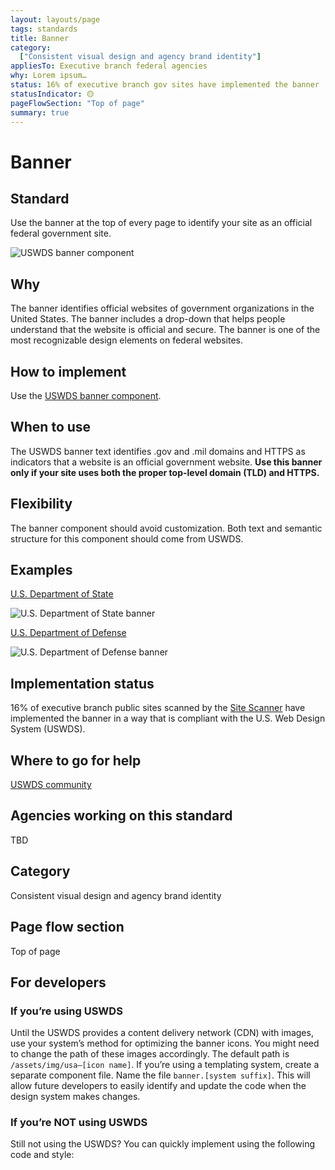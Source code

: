 ```yaml
---
layout: layouts/page
tags: standards
title: Banner
category:
  ["Consistent visual design and agency brand identity"]
appliesTo: Executive branch federal agencies
why: Lorem ipsum…
status: 16% of executive branch gov sites have implemented the banner
statusIndicator: 🟡
pageFlowSection: "Top of page"
summary: true
---
```


# Banner

## Standard
Use the banner at the top of every page to identify your site as an official federal government site.

![USWDS banner component]()

## Why
The banner identifies official websites of government organizations in the United States. The banner includes a drop-down that helps people understand that the website is official and secure. The banner is one of the most recognizable design elements on federal websites. 

## How to implement
Use the [USWDS banner component](https://designsystem.digital.gov/components/banner/).

## When to use
The USWDS banner text identifies .gov and .mil domains and HTTPS as indicators that a website is an official government website. **Use this banner only if your site uses both the proper top-level domain (TLD) and HTTPS.**

## Flexibility
The banner component should avoid customization. Both text and semantic structure for this component should come from USWDS.

## Examples
[U.S. Department of State](https://www.state.gov/)

![U.S. Department of State banner]()

[U.S. Department of Defense](https://www.defense.gov/)

![U.S. Department of Defense banner]()

## Implementation status
16% of executive branch public sites scanned by the [Site Scanner](https://digital.gov/guides/site-scanning/) have implemented the banner in a way that is compliant with the U.S. Web Design System (USWDS).

## Where to go for help
[USWDS community](https://designsystem.digital.gov/about/community/)

## Agencies working on this standard
TBD

## Category
Consistent visual design and agency brand identity

## Page flow section
Top of page

## For developers
### If you’re using USWDS
Until the USWDS provides a content delivery network (CDN) with images, use your system’s method for optimizing the banner icons. You might need to change the path of these images accordingly. The default path is `/assets/img/usa–[icon name]`.
If you’re using a templating system, create a separate component file. Name the file `banner.[system suffix]`. This will allow future developers to easily identify and update the code when the design system makes changes.

### If you’re NOT using USWDS
Still not using the USWDS? You can quickly implement using the following code and style:
